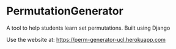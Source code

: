 # PermutationGenerator
A tool to help students learn set permutations. Built using Django

Use the website at: https://perm-generator-ucl.herokuapp.com
